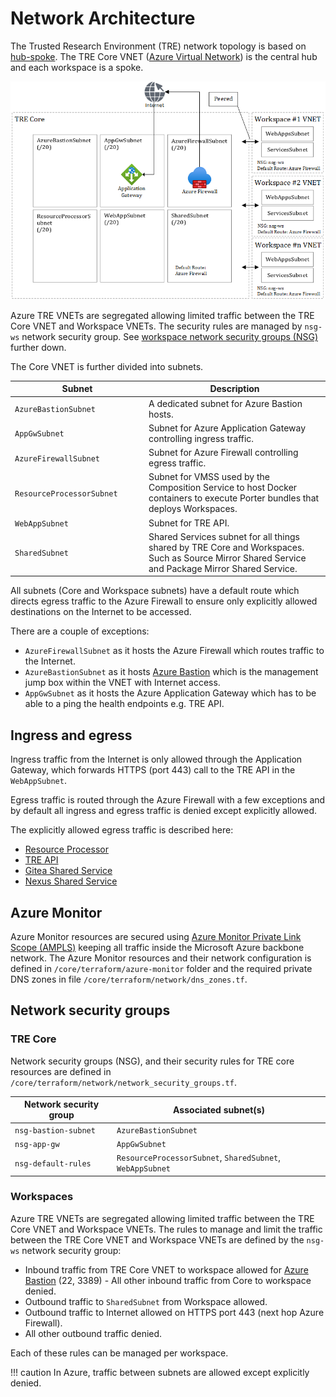 # Network Architecture

The Trusted Research Environment (TRE) network topology is based on [hub-spoke](https://docs.microsoft.com/en-us/azure/architecture/reference-architectures/hybrid-networking/hub-spoke). The TRE Core VNET ([Azure Virtual Network](https://docs.microsoft.com/en-us/azure/virtual-network/virtual-networks-overview)) is the central hub and each workspace is a spoke.

![Network architecture](../assets/network-architecture.png)

Azure TRE VNETs are segregated allowing limited traffic between the TRE Core VNET and Workspace VNETs. The security rules are managed by `nsg-ws` network security group. See [workspace network security groups (NSG)](#workspaces) further down.

The Core VNET is further divided into subnets.

| <div style="width:200px">Subnet</div> | Description |
| -------| ----------- |
| `AzureBastionSubnet` | A dedicated subnet for Azure Bastion hosts. |
| `AppGwSubnet` | Subnet for Azure Application Gateway controlling ingress traffic. |
| `AzureFirewallSubnet` | Subnet for Azure Firewall controlling egress traffic. |
| `ResourceProcessorSubnet` | Subnet for VMSS used by the Composition Service to host Docker containers to execute Porter bundles that deploys Workspaces. |
| `WebAppSubnet` | Subnet for TRE API. |
| `SharedSubnet` | Shared Services subnet for all things shared by TRE Core and Workspaces. Such as Source Mirror Shared Service and Package Mirror Shared Service. |

All subnets (Core and Workspace subnets) have a default route which directs egress traffic to the Azure Firewall to ensure only explicitly allowed destinations on the Internet to be accessed.

There are a couple of exceptions:

- `AzureFirewallSubnet` as it hosts the Azure Firewall which routes traffic to the Internet.
- `AzureBastionSubnet` as it hosts [Azure Bastion](https://azure.microsoft.com/en-us/services/azure-bastion) which is the management jump box within the VNET with Internet access.
- `AppGwSubnet` as it hosts the Azure Application Gateway which has to be able to a ping the health endpoints e.g. TRE API.

## Ingress and egress

Ingress traffic from the Internet is only allowed through the Application Gateway, which forwards HTTPS (port 443) call to the TRE API in the `WebAppSubnet`.

Egress traffic is routed through the Azure Firewall with a few exceptions and by default all ingress and egress traffic is denied except explicitly allowed.

The explicitly allowed egress traffic is described here:

- [Resource Processor](../tre-developers/resource-processor.md#network-requirements)
- [TRE API](../tre-developers/api.md#network-requirements)
- [Gitea Shared Service](../tre-templates/shared-services/gitea.md#network-requirements)
- [Nexus Shared Service](../tre-templates/shared-services/nexus.md#network-requirements)

## Azure Monitor

Azure Monitor resources are secured using [Azure Monitor Private Link Scope (AMPLS)](https://docs.microsoft.com/azure/azure-monitor/logs/private-link-security) keeping all traffic inside the Microsoft Azure backbone network. The Azure Monitor resources and their network configuration is defined in `/core/terraform/azure-monitor` folder and the required private DNS zones in file `/core/terraform/network/dns_zones.tf`.

## Network security groups

### TRE Core

Network security groups (NSG), and their security rules for TRE core resources are defined in `/core/terraform/network/network_security_groups.tf`.

| Network security group | Associated subnet(s) |
| ---------------------- | -------------------- |
| `nsg-bastion-subnet` | `AzureBastionSubnet` |
| `nsg-app-gw` | `AppGwSubnet` |
| `nsg-default-rules` | `ResourceProcessorSubnet`, `SharedSubnet`, `WebAppSubnet` |

### Workspaces

Azure TRE VNETs are segregated allowing limited traffic between the TRE Core VNET and Workspace VNETs. The rules to manage and limit the traffic between the TRE Core VNET and Workspace VNETs are defined by the `nsg-ws` network security group:

- Inbound traffic from TRE Core VNET to workspace allowed for [Azure Bastion](https://docs.microsoft.com/en-us/azure/bastion/bastion-overview) (22, 3389) - All other inbound traffic from Core to workspace denied.
- Outbound traffic to `SharedSubnet` from Workspace allowed.
- Outbound traffic to Internet allowed on HTTPS port 443 (next hop Azure Firewall).
- All other outbound traffic denied.

Each of these rules can be managed per workspace.

!!! caution
    In Azure, traffic between subnets are allowed except explicitly denied.
